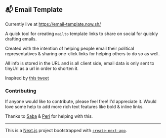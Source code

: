 ## 📬  **Email Template**

Currently live at https://email-template.now.sh/

A quick tool for creating `mailto` template links to share on social for quickly drafting emails.

Created with the intention of helping people email their political representatives & sharing one-click links for helping others to do so as well.

All info is stored in the URL and is all client side, email data is only sent to tinyUrl as a url in order to shorten it.

Inspired by [this tweet](https://twitter.com/babybirdrobbins/status/1268563584147054599)


### Contributing

If anyone would like to contribute, please feel free! I'd appreciate it. Would love some help to add more rich text features like bold & inline links. 

Thanks to [Saba](https://twitter.com/SabaSob) & [Peri](https://twitter.com/perilanglois) for helping with this.

---

This is a [Next.js](https://nextjs.org/) project bootstrapped with [`create-next-app`](https://github.com/vercel/next.js/tree/canary/packages/create-next-app).
